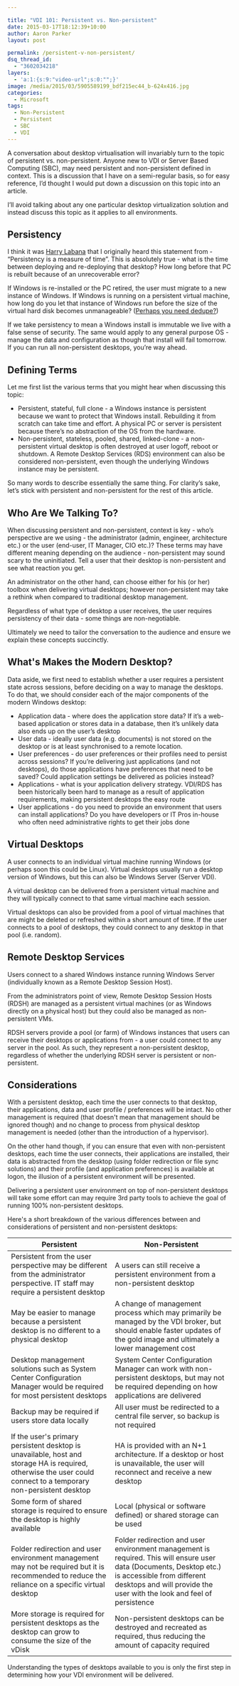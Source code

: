 ```yaml
---

title: "VDI 101: Persistent vs. Non-persistent"
date: 2015-03-17T18:12:39+10:00
author: Aaron Parker
layout: post

permalink: /persistent-v-non-persistent/
dsq_thread_id:
  - "3602034218"
layers:
  - 'a:1:{s:9:"video-url";s:0:"";}'
image: /media/2015/03/5905589199_bdf215ec44_b-624x416.jpg
categories:
  - Microsoft
tags:
  - Non-Persistent
  - Persistent
  - SBC
  - VDI
---
```

A conversation about desktop virtualisation will invariably turn to the topic of persistent vs. non-persistent. Anyone new to VDI or Server Based Computing (SBC), may need persistent and non-persistent defined in context. This is a discussion that I have on a semi-regular basis, so for easy reference, I’d thought I would put down a discussion on this topic into an article.

I’ll avoid talking about any one particular desktop virtualization solution and instead discuss this topic as it applies to all environments.

## Persistency

I think it was [Harry Labana](https://twitter.com/harrylabana) that I originally heard this statement from - “Persistency is a measure of time”. This is absolutely true - what is the time between deploying and re-deploying that desktop? How long before that PC is rebuilt because of an unrecoverable error?

If Windows is re-installed or the PC retired, the user must migrate to a new instance of Windows. If Windows is running on a persistent virtual machine, how long do you let that instance of Windows run before the size of the virtual hard disk becomes unmanageable? ([Perhaps you need dedupe?](http://www.atlantiscomputing.com/))

If we take persistency to mean a Windows install is immutable we live with a false sense of security. The same would apply to any general purpose OS - manage the data and configuration as though that install will fail tomorrow. If you can run all non-persistent desktops, you’re way ahead.

## Defining Terms

Let me first list the various terms that you might hear when discussing this topic:

* Persistent, stateful, full clone - a Windows instance is persistent because we want to protect that Windows install. Rebuilding it from scratch can take time and effort. A physical PC or server is persistent because there’s no abstraction of the OS from the hardware.
* Non-persistent, stateless, pooled, shared, linked-clone - a non-persistent virtual desktop is often destroyed at user logoff, reboot or shutdown. A Remote Desktop Services (RDS) environment can also be considered non-persistent, even though the underlying Windows instance may be persistent.

So many words to describe essentially the same thing. For clarity’s sake, let’s stick with persistent and non-persistent for the rest of this article.

## Who Are We Talking To?

When discussing persistent and non-persistent, context is key - who’s perspective are we using - the administrator (admin, engineer, architecture etc.) or the user (end-user, IT Manager, CIO etc.)? These terms may have different meaning depending on the audience - non-persistent may sound scary to the uninitiated. Tell a user that their desktop is non-persistent and see what reaction you get.

An administrator on the other hand, can choose either for his (or her) toolbox when delivering virtual desktops; however non-persistent may take a rethink when compared to traditional desktop management.

Regardless of what type of desktop a user receives, the user requires persistency of their data - some things are non-negotiable.

Ultimately we need to tailor the conversation to the audience and ensure we explain these concepts succinctly.

## What's Makes the Modern Desktop?

Data aside, we first need to establish whether a user requires a persistent state across sessions, before deciding on a way to manage the desktops. To do that, we should consider each of the major components of the modern Windows desktop:

* Application data - where does the application store data? If it’s a web-based application or stores data in a database, then it’s unlikely data also ends up on the user’s desktop
* User data - ideally user data (e.g. documents) is not stored on the desktop or is at least synchronised to a remote location.
* User preferences - do user preferences or their profiles need to persist across sessions? If you’re delivering just applications (and not desktops), do those applications have preferences that need to be saved? Could application settings be delivered as policies instead?
* Applications - what is your application delivery strategy. VDI/RDS has been historically been hard to manage as a result of application requirements, making persistent desktops the easy route
* User applications - do you need to provide an environment that users can install applications? Do you have developers or IT Pros in-house who often need administrative rights to get their jobs done

## Virtual Desktops

A user connects to an individual virtual machine running Windows (or perhaps soon this could be Linux). Virtual desktops usually run a desktop version of Windows, but this can also be Windows Server (Server VDI).

A virtual desktop can be delivered from a persistent virtual machine and they will typically connect to that same virtual machine each session.

Virtual desktops can also be provided from a pool of virtual machines that are might be deleted or refreshed within a short amount of time. If the user connects to a pool of desktops, they could connect to any desktop in that pool (i.e. random).

## Remote Desktop Services

Users connect to a shared Windows instance running Windows Server (individually known as a Remote Desktop Session Host).

From the administrators point of view, Remote Desktop Session Hosts (RDSH) are managed as a persistent virtual machines (or as Windows directly on a physical host) but they could also be managed as non-persistent VMs.

RDSH servers provide a pool (or farm) of Windows instances that users can receive their desktops or applications from - a user could connect to any server in the pool. As such, they represent a non-persistent desktop, regardless of whether the underlying RDSH server is persistent or non-persistent.

## Considerations

With a persistent desktop, each time the user connects to that desktop, their applications, data and user profile / preferences will be intact. No other management is required (that doesn't mean that management should be ignored though) and no change to process from physical desktop management is needed (other than the introduction of a hypervisor).

On the other hand though, if you can ensure that even with non-persistent desktops, each time the user connects, their applications are installed, their data is abstracted from the desktop (using folder redirection or file sync solutions) and their profile (and application preferences) is available at logon, the illusion of a persistent environment will be presented.

Delivering a persistent user environment on top of non-persistent desktops will take some effort can may require 3rd party tools to achieve the goal of running 100% non-persistent desktops.

Here's a short breakdown of the various differences between and considerations of persistent and non-persistent desktops:

|Persistent|Non-Persistent                                                                                      |
|----------|----------------------------------------------------------------------------------------------------|
|Persistent from the user perspective may be different from the administrator perspective. IT staff may require a persistent desktop|A users can still receive a persistent environment from a non-persistent desktop                    |
|May be easier to manage because a persistent desktop is no different to a physical desktop|A change of management process which may primarily be managed by the VDI broker, but should enable faster updates of the gold image and ultimately a lower management cost|
|Desktop management solutions such as System Center Configuration Manager would be required for most persistent desktops|System Center Configuration Manager can work with non-persistent desktops, but may not be required depending on how applications are delivered|
|Backup may be required if users store data locally|All user must be redirected to a central file server, so backup is not required                     |
|If the user's primary persistent desktop is unavailable, host and storage HA is required, otherwise the user could connect to a temporary non-persistent desktop|HA is provided with an N+1 architecture. If a desktop or host is unavailable, the user will reconnect and receive a new desktop|
|Some form of shared storage is required to ensure the desktop is highly available|Local (physical or software defined) or shared storage can be used                                  |
|Folder redirection and user environment management may not be required but it is recommended to reduce the reliance on a specific virtual desktop|Folder redirection and user environment management is required. This will ensure user data (Documents, Desktop etc.) is accessible from different desktops and will provide the user with the look and feel of persistence|
|More storage is required for persistent desktops as the desktop can grow to consume the size of the vDisk|Non-persistent desktops can be destroyed and recreated as required, thus reducing the amount of capacity required|

Understanding the types of desktops available to you is only the first step in determining how your VDI environment will be delivered.
